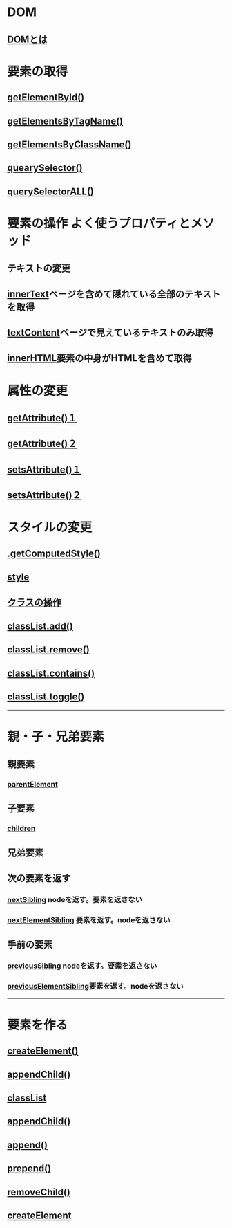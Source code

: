 # DOM
## [DOMとは](https://pengi-n.co.jp/blog/js-dom/)
# 要素の取得
## [getElementById()](https://tech.mychma.com/javascript-getelementbyid/1506/)
## [getElementsByTagName()](https://tech.mychma.com/javascript-getelementsbytagname/1508/)
## [getElementsByClassName()](https://tech.mychma.com/javascript-getelementsbyclassname/1517/)
## [quearySelector()](https://wp-p.info/tpl_rep.php?cat=js-intermediate&fl=r4)
## [querySelectorALL()](https://wp-p.info/tpl_rep.php?cat=js-intermediate&fl=r4)
# 要素の操作    よく使うプロパティとメソッド
## テキストの変更
## [innerText](https://zenn.dev/rinasham/articles/e87999c2224d04)ページを含めて隠れている全部のテキストを取得
## [textContent](https://zenn.dev/rinasham/articles/e87999c2224d04)ページで見えているテキストのみ取得
## [innerHTML](https://zenn.dev/rinasham/articles/e87999c2224d04)要素の中身がHTMLを含めて取得
# 属性の変更
## [getAttribute()１](https://itsakura.com/js-getattribute#s2)
## [getAttribute()２](https://zenn.dev/ankouh/books/javascript-dom/viewer/b412c3)
## [setsAttribute()１](https://itsakura.com/js-getattribute#s2)
## [setsAttribute()２](https://zenn.dev/ankouh/books/javascript-dom/viewer/b412c3)
# スタイルの変更
## [.getComputedStyle()]()
## [style](https://www.cfxlog.com/javascript-dom/#rtoc-11)
## [クラスの操作](https://zenn.dev/ankouh/books/javascript-dom/viewer/b412c4)
## [classList.add()](https://www.cfxlog.com/javascript-dom/#rtoc-27)
## [classList.remove()](https://www.cfxlog.com/javascript-dom/#rtoc-27)
## [classList.contains()](https://www.cfxlog.com/javascript-dom/#rtoc-27)
## [classList.toggle()](https://www.cfxlog.com/javascript-dom/#rtoc-27)
*** 
# 親・子・兄弟要素
## 親要素
### [parentElement](https://web-tsuku.life/parentelement-get-parent/)
## 子要素
### [children](https://webstyle.work/javascript-children/)
## 兄弟要素
## 次の要素を返す
### [nextSibling](https://mebee.info/2021/01/11/post-27809/) nodeを返す。要素を返さない
### [nextElementSibling]() 要素を返す。nodeを返さない
## 手前の要素
### [previousSibling]() nodeを返す。要素を返さない
### [previousElementSibling]()要素を返す。nodeを返さない
***
# 要素を作る
## [createElement()](https://into-the-program.com/javascript-createelement/)
## [appendChild()](https://qiita.com/takuo_maeda/items/f531e7b5fe44c57242c3)
## []()
## []()
## []()
## []()
## []()
## []()
## []()
## []()
## []()
## []()
## []()
## []()
## []()
## []()
## []()


## [classList]()

## [appendChild()]()
## [append()]()
## [prepend()]()
## [removeChild()]()

## [createElement]()
## []()
## []()
## []()
## []()
## []()
## []()
## []()
## []()
## []()
## []()
## []()
## []()
## []()
## []()
## []()
## []()
## []()
## []()
## []()
## []()
## []()
## []()
## []()
## []()
## []()
## []()
## []()
## []()

## []()
## []()
## []()
## []()
## []()

## []()
## []()

## []()

## []()


## []()


